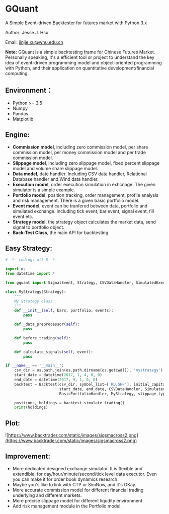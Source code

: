 # GQuant

A Simple Event-driven Backtester for futures market with Python 3.x

Author: Jesse J. Hsu

Email: jinjie.xu@whu.edu.cn

**Note:** GQuant is a simple backtesting frame for Chinese Futures Market. Personally speaking, it's a efficient tool or project to understand the key idea of event-driven programming model and object-oriented programming with Python, and their application on quantitative development/financial computing. 

## Environment：

- Python >= 3.5
- Numpy
- Pandas
- Matplotlib

## Engine:

- **Commission model**, including zero commission model, per share commission model, per money commission model and per trade commission model.
- **Slippage model**, including zero slippage model, fixed percent slippage model and volume share slippage model.
- **Data model**, date handler. Including CSV data handler, Relational Database handler and Wind data handler. 
- **Execution model**, order execution simulation in exhcnage. The given simulator is a simple example.
- **Portfolio model**, position tracking, order management, profile analysis and risk management. There is a given basic portfolio model.
- **Event model**, event can be tranfered between data, portfolio and simulated exchange. including tick event, bar event, signal event, fill event etc.
- **Strategy model**, the strategy object calculates the market data, send signal to portfolio object.
- **Back-Test Class**, the main API for backtesting.

## Easy Strategy:

```python
# -*- coding: utf-8 -*-

import os
from datetime import *

from gquant import SignalEvent, Strategy, CSVDataHandler, SimulatedExecutionHandler, Backtest, BasicPortfolioHandler

class MyStrategy(Strategy):
    """
    My Strategy class
    """
    def __init__(self, bars, portfolio, events):
        pass

    def _data_preprocessor(self):
        pass

    def before_trading(self):
        pass

    def calculate_signals(self, event):
        pass

if __name__ == '__main__':
    csv_dir = os.path.join(os.path.dirname(os.getcwd()), 'mystrategy')
    start_date = datetime(2017, 1, 4, 0, 0)
    end_date = datetime(2017, 9, 1, 0, 0)
    backtest = Backtest(csv_dir, symbol_list=['RU.SHF'], initial_capital=10000.0, heartbeat=0.0,
                        start_date, end_date, CSVDataHandler, SimulatedExecutionHandler,
                        BasicPortfolioHandler, MyStrategy, slippage_type='fixed', commission_type='default')

    positions, holdings = backtest.simulate_trading()
    print(holdings)
```

## Plot:

![https://www.backtrader.com/static/images/sigsmacross2.png](https://www.backtrader.com/static/images/sigsmacross2.png)

## Improvement:

- More dedicated designed exchange simulator. It is flexible and extendible, for day/hour/minute/second/tick level data executor. Even you can make it for order book dynamics research.
- Maybe you's like to link with CTP or SimNow, and it's OKay.
- More accurate commission model for different financial trading underlying and  different markets. 
- More precise slippage model for different liqudity environment.
- Add risk management module in the Portfolio model.